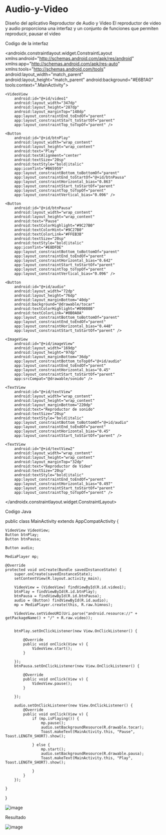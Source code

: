 # Audio-y-Video

Diseño del aplicativo Reproductor de Audio y Video
El reproductor de video y audio proporciona una interfaz y un conjunto de funciones que permiten  reproducir, pausar el video 

Codigo de la interfaz

<androidx.constraintlayout.widget.ConstraintLayout xmlns:android="http://schemas.android.com/apk/res/android"
    xmlns:app="http://schemas.android.com/apk/res-auto"
    xmlns:tools="http://schemas.android.com/tools"
    android:layout_width="match_parent"
    android:layout_height="match_parent"
    android:background="#E6B1A0"
    tools:context=".MainActivity">

    <VideoView
        android:id="@+id/video1"
        android:layout_width="347dp"
        android:layout_height="287dp"
        android:layout_marginTop="148dp"
        app:layout_constraintEnd_toEndOf="parent"
        app:layout_constraintStart_toStartOf="parent"
        app:layout_constraintTop_toTopOf="parent" />

    <Button
        android:id="@+id/btnPlay"
        android:layout_width="wrap_content"
        android:layout_height="wrap_content"
        android:text="Play"
        android:textAlignment="center"
        android:textSize="20sp"
        android:textStyle="bold|italic"
        app:iconTint="#B65959"
        app:layout_constraintBottom_toBottomOf="parent"
        app:layout_constraintEnd_toStartOf="@+id/btnPausa"
        app:layout_constraintHorizontal_bias="0.863"
        app:layout_constraintStart_toStartOf="parent"
        app:layout_constraintTop_toTopOf="parent"
        app:layout_constraintVertical_bias="0.096" />

    <Button
        android:id="@+id/btnPausa"
        android:layout_width="wrap_content"
        android:layout_height="wrap_content"
        android:text="Pause"
        android:textColorHighlight="#9C27B0"
        android:textColorHint="#9C27B0"
        android:textColorLink="#FFEB3B"
        android:textSize="20sp"
        android:textStyle="bold|italic"
        app:iconTint="#E8DFDE"
        app:layout_constraintBottom_toBottomOf="parent"
        app:layout_constraintEnd_toEndOf="parent"
        app:layout_constraintHorizontal_bias="0.642"
        app:layout_constraintStart_toStartOf="parent"
        app:layout_constraintTop_toTopOf="parent"
        app:layout_constraintVertical_bias="0.096" />

    <Button
        android:id="@+id/audio"
        android:layout_width="72dp"
        android:layout_height="76dp"
        android:layout_marginBottom="40dp"
        android:background="@drawable/tocar"
        android:textColorHighlight="#090808"
        android:textColorLink="#0B0A0A"
        app:layout_constraintBottom_toBottomOf="parent"
        app:layout_constraintEnd_toEndOf="parent"
        app:layout_constraintHorizontal_bias="0.448"
        app:layout_constraintStart_toStartOf="parent" />

    <ImageView
        android:id="@+id/imageView"
        android:layout_width="169dp"
        android:layout_height="97dp"
        android:layout_marginBottom="36dp"
        app:layout_constraintBottom_toTopOf="@+id/audio"
        app:layout_constraintEnd_toEndOf="parent"
        app:layout_constraintHorizontal_bias="0.45"
        app:layout_constraintStart_toStartOf="parent"
        app:srcCompat="@drawable/sonido" />

    <TextView
        android:id="@+id/textView"
        android:layout_width="wrap_content"
        android:layout_height="wrap_content"
        android:layout_marginBottom="220dp"
        android:text="Reproductor de sonido"
        android:textSize="20sp"
        android:textStyle="bold|italic"
        app:layout_constraintBottom_toBottomOf="@+id/audio"
        app:layout_constraintEnd_toEndOf="parent"
        app:layout_constraintHorizontal_bias="0.45"
        app:layout_constraintStart_toStartOf="parent" />

    <TextView
        android:id="@+id/textView2"
        android:layout_width="wrap_content"
        android:layout_height="wrap_content"
        android:layout_marginTop="32dp"
        android:text="Reproductor de Video"
        android:textSize="20sp"
        android:textStyle="bold|italic"
        app:layout_constraintEnd_toEndOf="parent"
        app:layout_constraintHorizontal_bias="0.497"
        app:layout_constraintStart_toStartOf="parent"
        app:layout_constraintTop_toTopOf="parent" />
</androidx.constraintlayout.widget.ConstraintLayout>


Codigo Java

public class MainActivity extends AppCompatActivity {

    VideoView VideoView;
    Button btnPlay;
    Button btnPausa;

    Button audio;

    MediaPlayer mp;

    @Override
    protected void onCreate(Bundle savedInstanceState) {
        super.onCreate(savedInstanceState);
        setContentView(R.layout.activity_main);

        VideoView = (VideoView) findViewById(R.id.video1);
        btnPlay = findViewById(R.id.btnPlay);
        btnPausa = findViewById(R.id.btnPausa);
        audio = (Button) findViewById(R.id.audio);
        mp = MediaPlayer.create(this, R.raw.himnos);

        VideoView.setVideoURI(Uri.parse("android.resource://" + getPackageName() + "/" + R.raw.video));


        btnPlay.setOnClickListener(new View.OnClickListener() {

            @Override
            public void onClick(View v) {
                VideoView.start();
            }

        });
        btnPausa.setOnClickListener(new View.OnClickListener() {

            @Override
            public void onClick(View v) {
                VideoView.pause();
            }

        });

        audio.setOnClickListener(new View.OnClickListener() {
            @Override
            public void onClick(View v) {
                if (mp.isPlaying()) {
                    mp.pause();
                    audio.setBackgroundResource(R.drawable.tocar);
                    Toast.makeText(MainActivity.this, "Pause", Toast.LENGTH_SHORT).show();

                } else {
                    mp.start();
                    audio.setBackgroundResource(R.drawable.pausa);
                    Toast.makeText(MainActivity.this, "Play", Toast.LENGTH_SHORT).show();

                }
            }
        });

    }
}


![image](https://github.com/Mhela4444/Audio-y-Video/assets/133244582/ff60bb17-52c3-41b7-9dc6-7616962b3b97)

Resultado

![image](https://github.com/Mhela4444/Audio-y-Video/assets/133244582/f933ab6f-00a8-45ec-adf7-31f4aaf55e4f)



